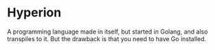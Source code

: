 # Hyperion
A programming language made in itself, but started in Golang, and also transpiles to it.
But the drawback is that you need to have Go installed.
